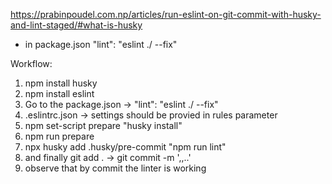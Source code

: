 https://prabinpoudel.com.np/articles/run-eslint-on-git-commit-with-husky-and-lint-staged/#what-is-husky


+ in package.json
"lint": "eslint ./ --fix"


Workflow:
1. npm install husky
2. npm install eslint
3. Go to the package.json -> "lint": "eslint ./ --fix"
4. .eslintrc.json -> settings should be provied in rules parameter
5. npm set-script prepare "husky install"
6. npm run prepare
7. npx husky add .husky/pre-commit "npm run lint"
8. and finally git add . -> git commit -m ',,..'
9. observe that by commit the linter is working
